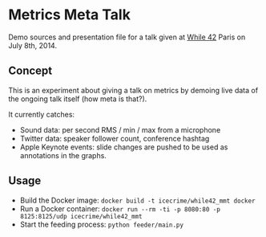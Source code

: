 Metrics Meta Talk
=================

Demo sources and presentation file for a talk given at [While 42](http://www.while42.org)
Paris on July 8th, 2014.

Concept
-------

This is an experiment about giving a talk on metrics by demoing live data of
the ongoing talk itself (how meta is that?).

It currently catches:

- Sound data: per second RMS / min / max from a microphone
- Twitter data: speaker follower count, conference hashtag
- Apple Keynote events: slide changes are pushed to be used as annotations in
the graphs.

Usage
-----

- Build the Docker image:
      `docker build -t icecrime/while42_mmt docker`
- Run a Docker container:
      `docker run --rm -ti -p 8080:80 -p 8125:8125/udp icecrime/while42_mmt`
- Start the feeding process:
      `python feeder/main.py`
